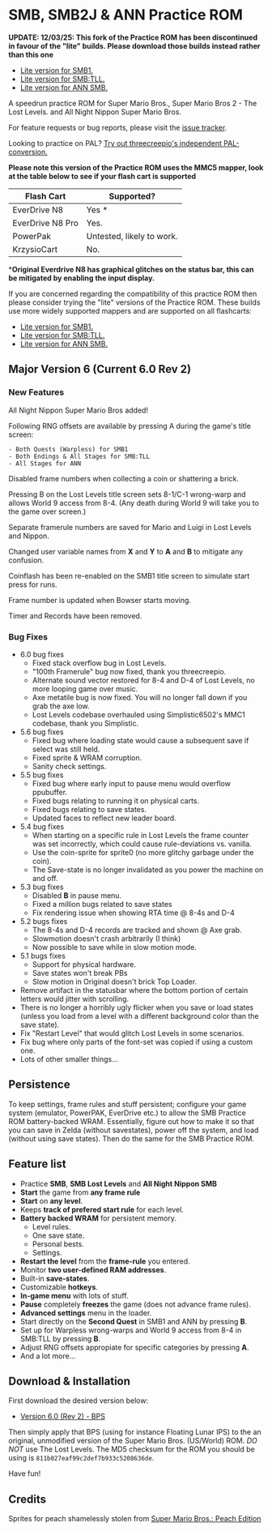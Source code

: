 # SMB, SMB2J & ANN Practice ROM

**UPDATE: 12/03/25: This fork of the Practice ROM has been discontinued in favour of the "lite" builds. Please download those builds instead rather than this one**
- [Lite version for SMB1.](https://github.com/lain-web2000/pellsson-lite-smb1)
- [Lite version for SMB:TLL.](https://github.com/lain-web2000/pellsson-lite-smb2j)
- [Lite version for ANN SMB.](https://github.com/threecreepio/pannsson)

A speedrun practice ROM for Super Mario Bros., Super Mario Bros 2 - The Lost Levels. and All Night Nippon Super Mario Bros.

For feature requests or bug reports, please visit the [issue tracker](https://github.com/lain-web2000/pellsson-rev2/issues).

Looking to practice on PAL? [Try out threecreepio's independent PAL-conversion.](https://github.com/threecreepio/pallsson)

**Please note this version of the Practice ROM uses the MMC5 mapper, look at the table below to see if your flash cart is supported**


| Flash Cart  | Supported? |
| ------------- | ------------- |
| EverDrive N8  | Yes *  |
| EverDrive N8 Pro  | Yes.  |
| PowerPak  | Untested, likely to work.  |
| KrzysioCart | No.  |

***Original Everdrive N8 has graphical glitches on the status bar, this can be mitigated by enabling the input display.**

If you are concerned regarding the compatibility of this practice ROM then please consider trying the "lite" versions of the Practice ROM. These builds use more widely supported mappers and are supported on all flashcarts:
- [Lite version for SMB1.](https://github.com/lain-web2000/pellsson-lite-smb1)
- [Lite version for SMB:TLL.](https://github.com/lain-web2000/pellsson-lite-smb2j)
- [Lite version for ANN SMB.](https://github.com/threecreepio/pannsson)

## Major Version 6 (Current 6.0 Rev 2)

### New Features 
All Night Nippon Super Mario Bros added!

Following RNG offsets are available by pressing A during the game's title screen:

	- Both Quests (Warpless) for SMB1
	- Both Endings & All Stages for SMB:TLL
	- All Stages for ANN

Disabled frame numbers when collecting a coin or shattering a brick.

Pressing B on the Lost Levels title screen sets 8-1/C-1 wrong-warp and allows World 9 access from 8-4. (Any death during World 9 will take you to the game over screen.)

Separate framerule numbers are saved for Mario and Luigi in Lost Levels and Nippon.

Changed user variable names from **X** and **Y** to **A** and **B** to mitigate any confusion.

Coinflash has been re-enabled on the SMB1 title screen to simulate start press for runs.

Frame number is updated when Bowser starts moving.

Timer and Records have been removed.
### Bug Fixes
- 6.0 bug fixes
	- Fixed stack overflow bug in Lost Levels.
	- "100th Framerule" bug now fixed, thank you threecreepio.
   	- Alternate sound vector restored for 8-4 and D-4 of Lost Levels, no more looping game over music.
   	- Axe metatile bug is now fixed. You will no longer fall down if you grab the axe low.
   	- Lost Levels codebase overhauled using Simplistic6502's MMC1 codebase, thank you Simplistic.
- 5.6 bug fixes
	- Fixed bug where loading state would cause a subsequent save if select was still held.
	- Fixed sprite & WRAM corruption.
	- Sanity check settings.
- 5.5 bug fixes
	- Fixed bug where early input to pause menu would overflow ppubuffer.
	- Fixed bugs relating to running it on physical carts.
	- Fixed bugs relating to save states.
	- Updated faces to reflect new leader board.
- 5.4 bug fixes
	- When starting on a specific rule in Lost Levels the frame counter was set incorrectly, which could cause rule-deviations vs. vanilla.
	- Use the coin-sprite for sprite0 (no more glitchy garbage under the coin).
	- The Save-state is no longer invalidated as you power the machine on and off.
- 5.3 bug fixes
	- Disabled **B** in pause menu.
	- Fixed a million bugs related to save states
	- Fix rendering issue when showing RTA time @ 8-4s and D-4
- 5.2 bugs fixes
	- The 8-4s and D-4 records are tracked and shown @ Axe grab.
	- Slowmotion doesn't crash arbitrarily (I think)
	- Now possible to save while in slow motion mode.
- 5.1 bugs fixes
	- Support for physical hardware.
	- Save states won't break PBs
	- Slow motion in Original doesn't brick Top Loader.
- Remove artifact in the statusbar where the bottom portion of certain letters would jitter with scrolling.
- There is no longer a horribly ugly flicker when you save or load states (unless you load from a level with a different background color than the save state).
- Fix "Restart Level" that would glitch Lost Levels in some scenarios.
- Fix bug where only parts of the font-set was copied if using a custom one.
- Lots of other smaller things...

## Persistence

To keep settings, frame rules and stuff persistent; configure your game
system (emulator, PowerPAK, EverDrive etc.) to allow the SMB Practice ROM
battery-backed WRAM. Essentially, figure out how to make it so that you can
save in Zelda (without savestates), power off the system, and load (without using save states). Then do the same for the SMB Practice ROM.

## Feature list
- Practice **SMB**, **SMB Lost Levels** and **All Night Nippon SMB**
- **Start** the game from **any frame rule**
- **Start** on **any level**.
- Keeps **track of prefered start rule** for each level.
- **Battery backed WRAM** for persistent memory.
	- Level rules.
	- One save state.
	- Personal bests.
	- Settings.
- **Restart the level** from the **frame-rule** you entered.
- Monitor **two user-defined RAM addresses**.
- Built-in **save-states**.
- Customizable **hotkeys**.
- **In-game menu** with lots of stuff.
- **Pause** completely **freezes** the game (does not advance frame rules).
- **Advanced settings** menu in the loader.
- Start directly on the **Second Quest** in SMB1 and ANN by pressing **B**.
- Set up for Warpless wrong-warps and World 9 access from 8-4 in SMB:TLL by pressing **B**.
- Adjust RNG offsets appropiate for specific categories by pressing **A**.
- And a lot more...

## Download & Installation

First download the desired version below:

- [Version 6.0 (Rev 2) - BPS](https://github.com/lain-web2000/pellsson-rev2/raw/master/Pellsson%206.0%20(Rev%202.0).bps)

Then simply apply that BPS (using for instance Floating Lunar IPS) to the an original, unmodified version of the Super Mario Bros. (US/World) ROM. *DO NOT* use The Lost Levels. The MD5 checksum for the ROM you should be using is `811b027eaf99c2def7b933c5208636de`.

Have fun!

## Credits
Sprites for peach shamelessly stolen from [Super Mario Bros.: Peach Edition](https://www.romhacking.net/hacks/1229)
